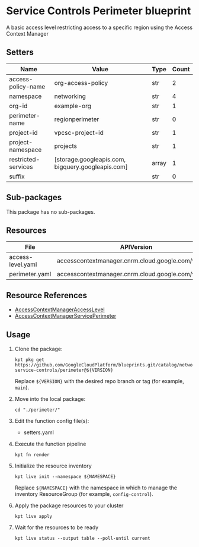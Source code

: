 <!-- BEGINNING OF PRE-COMMIT-BLUEPRINT DOCS HOOK:TITLE -->
# Service Controls Perimeter blueprint


<!-- END OF PRE-COMMIT-BLUEPRINT DOCS HOOK:TITLE -->
<!-- BEGINNING OF PRE-COMMIT-BLUEPRINT DOCS HOOK:BODY -->
A basic access level restricting access to a specific region using the
Access Context Manager

## Setters

|        Name         |                       Value                       | Type  | Count |
|---------------------|---------------------------------------------------|-------|-------|
| access-policy-name  | org-access-policy                                 | str   |     2 |
| namespace           | networking                                        | str   |     4 |
| org-id              | example-org                                       | str   |     1 |
| perimeter-name      | regionperimeter                                   | str   |     0 |
| project-id          | vpcsc-project-id                                  | str   |     1 |
| project-namespace   | projects                                          | str   |     1 |
| restricted-services | [storage.googleapis.com, bigquery.googleapis.com] | array |     1 |
| suffix              |                                                   | str   |     0 |

## Sub-packages

This package has no sub-packages.

## Resources

|       File        |                     APIVersion                     |                 Kind                 |        Name        | Namespace  |
|-------------------|----------------------------------------------------|--------------------------------------|--------------------|------------|
| access-level.yaml | accesscontextmanager.cnrm.cloud.google.com/v1beta1 | AccessContextManagerAccessLevel      | alregionperimeter  | networking |
| perimeter.yaml    | accesscontextmanager.cnrm.cloud.google.com/v1beta1 | AccessContextManagerServicePerimeter | spcregionperimeter | networking |

## Resource References

- [AccessContextManagerAccessLevel](https://cloud.google.com/config-connector/docs/reference/resource-docs/accesscontextmanager/accesscontextmanageraccesslevel)
- [AccessContextManagerServicePerimeter](https://cloud.google.com/config-connector/docs/reference/resource-docs/accesscontextmanager/accesscontextmanagerserviceperimeter)

## Usage

1.  Clone the package:
    ```shell
    kpt pkg get https://github.com/GoogleCloudPlatform/blueprints.git/catalog/networking/vpc-service-controls/perimeter@${VERSION}
    ```
    Replace `${VERSION}` with the desired repo branch or tag
    (for example, `main`).

1.  Move into the local package:
    ```shell
    cd "./perimeter/"
    ```

1.  Edit the function config file(s):
    - setters.yaml

1.  Execute the function pipeline
    ```shell
    kpt fn render
    ```

1.  Initialize the resource inventory
    ```shell
    kpt live init --namespace ${NAMESPACE}
    ```
    Replace `${NAMESPACE}` with the namespace in which to manage
    the inventory ResourceGroup (for example, `config-control`).

1.  Apply the package resources to your cluster
    ```shell
    kpt live apply
    ```

1.  Wait for the resources to be ready
    ```shell
    kpt live status --output table --poll-until current
    ```

<!-- END OF PRE-COMMIT-BLUEPRINT DOCS HOOK:BODY -->
